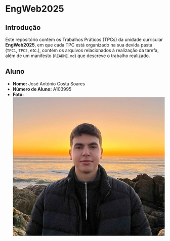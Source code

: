# EngWeb2025

## Introdução
Este repositório contém os Trabalhos Práticos (TPCs) da unidade curricular **EngWeb2025**, em que cada TPC está organizado na sua devida pasta (`TPC1`, `TPC2`, etc.), contém os arquivos relacionados à realização da tarefa, além de um manifesto (`README.md`) que descreve o trabalho realizado.  
  

## Aluno
- **Nome:** José António Costa Soares
- **Número de Aluno:** A103995
- **Foto:** ![José Soares](images/josesoares.jpg)  
